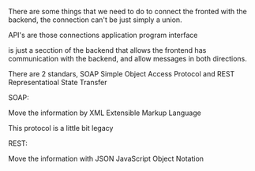 There are some things that we need to do to connect the fronted with the backend, the connection can't be just simply a union.

API's are those connections application program interface

is just a secction of the backend that allows the frontend has communication with the backend, and allow messages in both directions.

There are 2 standars, SOAP Simple Object Access Protocol and REST Representatioal State Transfer

SOAP:

Move the information by XML Extensible Markup Language

This protocol is a little bit legacy

REST:

Move the information with JSON JavaScript Object Notation
